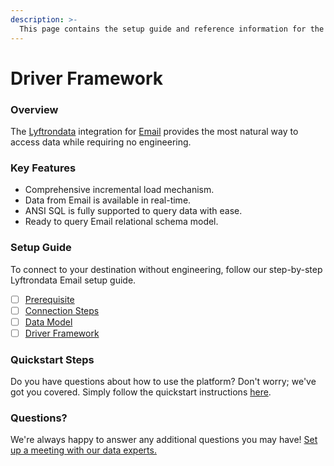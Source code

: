 ```yaml
---
description: >-
  This page contains the setup guide and reference information for the Email source connector.
---
```


# Driver Framework

### Overview

The [Lyftrondata](https://www.lyftrondata.com/) integration for [Email](None) provides the most natural way to access data while requiring no engineering.

### Key Features

* Comprehensive incremental load mechanism.
* Data from Email is available in real-time.&#x20;
* ANSI SQL is fully supported to query data with ease.
* Ready to query Email relational schema model.

### Setup Guide

To connect to your destination without engineering, follow our step-by-step Lyftrondata Email setup guide.

* [ ] [Prerequisite](../prerequisite.md)
* [ ] [Connection Steps](../connection-steps.md)
* [ ] [Data Model](../data-model/erd.md)
* [ ] [Driver Framework](../driver-framework/)

### Quickstart Steps

Do you have questions about how to use the platform? Don't worry; we've got you covered. Simply follow the quickstart instructions [here](../driver-framework/README.md).

### Questions? <a href="#questions" id="questions"></a>

We're always happy to answer any additional questions you may have! [Set up a meeting with our data experts.](https://www.lyftrondata.com/book-a-meeting/)



